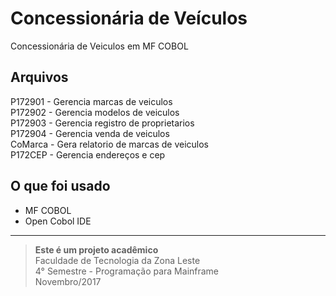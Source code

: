 # Concessionária de Veículos
Concessionária de Veiculos em MF COBOL

## Arquivos
P172901 - Gerencia marcas de veiculos <br>
P172902 - Gerencia modelos de veiculos <br>
P172903 - Gerencia registro de proprietarios <br>
P172904 - Gerencia venda de veiculos <br>
CoMarca - Gera relatorio de marcas de veiculos <br>
P172CEP - Gerencia endereços e cep

## O que foi usado
* MF COBOL
* Open Cobol IDE

---
> **Este é um projeto acadêmico** <br>
> Faculdade de Tecnologia da Zona Leste <br>
> 4° Semestre - Programação para Mainframe <br>
> Novembro/2017
